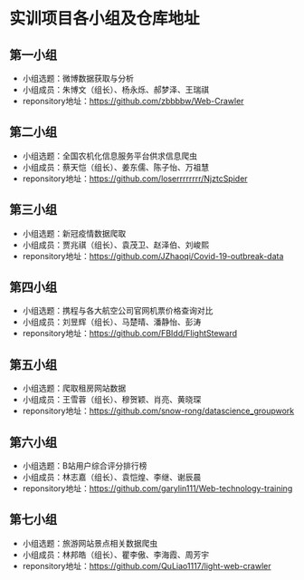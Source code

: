 # 实训项目各小组及仓库地址

## 第一小组

+ 小组选题：微博数据获取与分析
+ 小组成员：朱博文（组长）、杨永烁、郝梦泽、王瑞祺
+ reponsitory地址：https://github.com/zbbbbw/Web-Crawler

## 第二小组

+ 小组选题：全国农机化信息服务平台供求信息爬虫
+ 小组成员：蔡天恺（组长）、姜东儒、陈子怡、万祖慧
+ reponsitory地址：https://github.com/loserrrrrrrr/NjztcSpider

## 第三小组

+ 小组选题：新冠疫情数据爬取
+ 小组成员：贾兆祺（组长）、袁茂卫、赵泽伯、刘峻熙
+ reponsitory地址：https://github.com/JZhaoqi/Covid-19-outbreak-data

## 第四小组

+ 小组选题：携程与各大航空公司官网机票价格查询对比
+ 小组成员：刘昱辉（组长）、马楚晴、潘静怡、彭涛
+ reponsitory地址：https://github.com/FBIdd/FlightSteward

## 第五小组

+ 小组选题：爬取租房网站数据
+ 小组成员：王雪蓉（组长）、穆贺颖、肖亮、黄晓琛
+ reponsitory地址：https://github.com/snow-rong/datascience_groupwork

## 第六小组

+ 小组选题：B站用户综合评分排行榜
+ 小组成员：林志嘉（组长）、袁恺煌、李继、谢辰晨
+ reponsitory地址：https://github.com/garylin111/Web-technology-training

## 第七小组

+ 小组选题：旅游网站景点相关数据爬虫
+ 小组成员：林邦皓（组长）、瞿李傲、李海霞、周芳宇
+ reponsitory地址：https://github.com/QuLiao1117/light-web-crawler
